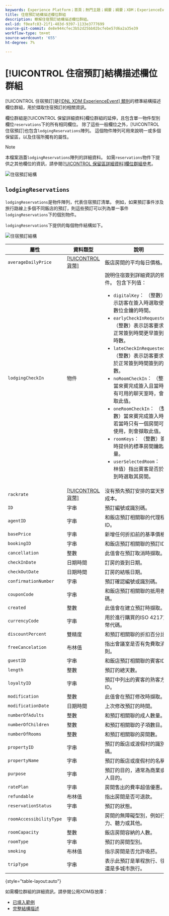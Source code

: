 ```yaml
---
keywords: Experience Platform；首頁；熱門主題；綱要；綱要；XDM；ExperienceEvent；欄位；綱要；綱要設計；欄位群組；欄位群組；預訂；住宿；
title: 住宿預訂結構描述欄位群組
description: 瞭解住宿預訂結構描述欄位群組。
exl-id: f0eafc83-21f1-483d-9397-1133e3777699
source-git-commit: de8e944cfec3b52d25bb02bcfebe57d6a2a35e39
workflow-type: tm+mt
source-wordcount: '655'
ht-degree: 7%

---
```


# [!UICONTROL 住宿預訂]結構描述欄位群組

[!UICONTROL 住宿預訂]是[[!DNL XDM ExperienceEvent] 類別](../../classes/experienceevent.md)的標準結構描述欄位群組，用於擷取住宿預訂的相關資訊。

欄位群組是[!UICONTROL 保留詳細資料]欄位群組的延伸，且包含單一物件型別欄位`reservations`下的所有相同欄位。 除了這些一般欄位之外，[!UICONTROL 住宿預訂]也包含`lodgingReservations`陣列。 這個物件陣列可用來說明一或多個保留區，以及住宿所獨有的屬性。

>[!NOTE]
>
>本檔案涵蓋`lodgingReservations`陣列的詳細資料。 如需`reservations`物件下提供之其他欄位的資訊，請參閱[[!UICONTROL 保留區詳細資料]欄位群組參考](./reservation-details.md)。

![住宿預訂結構](../../images/field-groups/lodging-reservation/structure.png)

## `lodgingReservations`

`lodgingReservations`是物件陣列，代表住宿預訂清單。 例如，如果預訂事件涉及旅行路線上多個不同飯店的預訂，則這些預訂可以列為單一事件`lodgingReservations`下的個別物件。

`lodgingReservations`下提供的每個物件結構如下。

![住宿預訂結構](../../images/field-groups/lodging-reservation/lodgingReservations.png)

| 屬性 | 資料類型 | 說明 |
| --- | --- | --- |
| `averageDailyPrice` | [[!UICONTROL 貨幣]](../../data-types/currency.md) | 飯店房間的平均每日價格。 |
| `lodgingCheckIn` | 物件 | 說明住宿簽到詳細資訊的物件。 包含下列值：<ul><li>`digitalKey`： （整數）表示訪客在簽入時選取使用數位金鑰的時間。</li><li>`earlyCheckInRequested`： （整數）表示訪客要求比正常簽到時間更早簽到的時數。</li><li>`lateCheckInRequested`： （整數）表示訪客要求晚於正常簽到時間簽到的時數。</li><li>`noRoomCheckIn`： （整數）當來賓完成簽入且當時沒有可用的聊天室時，會擷取此值。</li><li>`oneRoomCheckIn`： （整數）當來賓完成簽入時，若當時只有一個房間可供使用，則會擷取此值。</li><li>`roomKeys`： （整數）簽到時提供的標準房間鑰匙數量。</li><li>`userSelectedRoom`： （布林值）指出賓客是否於簽到時選取其房間。</li></ul> |
| `rackrate` | [[!UICONTROL 貨幣]](../../data-types/currency.md) | 沒有預先預訂安排的當天預訂成本。 |
| `ID` | 字串 | 預訂編號或識別碼。 |
| `agentID` | 字串 | 和飯店預訂相關聯的代理程式ID。 |
| `basePrice` | 字串 | 新增任何折扣前的基準價格。 |
| `bookingID` | 字串 | 和飯店預訂相關聯的預訂ID。 |
| `cancellation` | 整數 | 此值會在預訂取消時擷取。 |
| `checkInDate` | 日期時間 | 訂房的簽到日期。 |
| `checkOutDate` | 日期時間 | 訂房的結帳日期。 |
| `confirmationNumber` | 字串 | 預訂確認編號或識別碼。 |
| `couponCode` | 字串 | 和飯店預訂相關聯的抵用券代碼。 |
| `created` | 整數 | 此值會在建立預訂時擷取。 |
| `currencyCode` | 字串 | 用於進行購買的ISO 4217貨幣代碼。 |
| `discountPercent` | 雙精度 | 和預訂相關聯的折扣百分比。 |
| `freeCancelation` | 布林值 | 指出會議室是否有免費取消原則。 |
| `guestID` | 字串 | 和飯店預訂相關聯的賓客ID。 |
| `length` | 整數 | 預訂的總天數。 |
| `loyaltyID` | 字串 | 預訂中列出的賓客的熟客方案ID。 |
| `modification` | 整數 | 此值會在預訂修改時擷取。 |
| `modificationDate` | 日期時間 | 上次修改預訂的時間。 |
| `numberOfAdults` | 整數 | 和預訂相關聯的成人數量。 |
| `numberOfChildren` | 整數 | 和預訂相關聯的子項數目。 |
| `numberOfRooms` | 整數 | 和預訂相關聯的房間數。 |
| `propertyID` | 字串 | 預訂的飯店或渡假村的識別碼。 |
| `propertyName` | 字串 | 預訂的飯店或度假村的名稱。 |
| `purpose` | 字串 | 預訂的目的，通常為商業或個人目的。 |
| `ratePlan` | 字串 | 房間售出的費率超值優惠。 |
| `refundable` | 布林值 | 指出房間是否可退款。 |
| `reservationStatus` | 字串 | 預訂的狀態。 |
| `roomAccessibilityType` | 字串 | 房間的無障礙型別，例如行動力、聽力或其他。 |
| `roomCapacity` | 整數 | 飯店房間容納的人數。 |
| `roomType` | 字串 | 預訂的房間型別。 |
| `smoking` | 布林值 | 指示房間是否允許吸菸。 |
| `tripType` | 字串 | 表示此預訂是單程旅行、往返還是多城市旅行。 |

{style="table-layout:auto"}

如需欄位群組的詳細資訊，請參閱公用XDM存放庫：

* [已填入範例](https://github.com/adobe/xdm/blob/master/components/fieldgroups/experience-event/industry-verticals/experienceevent-lodging-reservation.example.1.json)
* [完整結構描述](https://github.com/adobe/xdm/blob/master/components/fieldgroups/experience-event/industry-verticals/experienceevent-lodging-reservation.schema.json)

